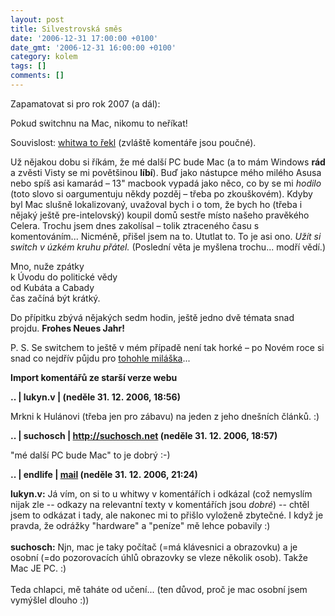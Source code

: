 ```yaml
---
layout: post
title: Silvestrovská směs
date: '2006-12-31 17:00:00 +0100'
date_gmt: '2006-12-31 16:00:00 +0100'
category: kolem
tags: []
comments: []
---
```

<p>Zapamatovat si pro rok 2007 (a dál):</p>
<p class="odsazeny">Pokud switchnu na Mac, nikomu to neříkat!</p>
<p>Souvislost: <a href="http://www.whitwa.net/weblog/zpoved-dobrovolneho-vezne-anebimacfocus20/">whitwa to řekl</a> (zvláště komentáře jsou poučné).</p>
<p>Už nějakou dobu si říkám, že mé další PC bude Mac (a to mám Windows <strong>rád</strong> a zvěsti Visty se mi povětšinou <strong>líbí</strong>). Buď jako nástupce mého milého Asusa nebo spíš asi kamarád &ndash; 13" macbook vypadá jako něco, co by se mi <em>hodilo</em> (toto slovo si oargumentuju někdy pozděj &ndash; třeba po zkouškovém). Kdyby byl Mac slušně lokalizovaný, uvažoval bych i o tom, že bych ho (třeba i nějaký ještě pre-intelovský) koupil domů sestře místo našeho pravěkého Celera. Trochu jsem dnes zakolísal &ndash; tolik ztraceného času s komentováním... Nicméně, přišel jsem na to. Ututlat to. To je asi ono. <em>Užít si switch v úzkém kruhu přátel.</em> (Poslední věta je myšlena trochu... modří vědí.)</p>
<p class="odsazeny">Mno, nuže zpátky<br>k Úvodu do politické vědy<br>od Kubáta a Cabady<br>čas začíná být krátký.</p>
<p>Do přípitku zbývá nějakých sedm hodin, ještě jedno dvě témata snad projdu. <strong>Frohes Neues Jahr!</strong></p>
<p>P. S. Se switchem to ještě v mém případě není tak horké &ndash; po Novém roce si snad co nejdřív půjdu pro <a href="http://www.fotoaparat.cz/article/10144/1" title="nikon d50">tohohle miláška</a>...</p>
<div class="import-komentaru">
<p><strong>Import komentářů ze starší verze webu</strong></p>
<div class="comment">
<p style="font-weight:bold"><span class="compredmet">..</span> | <span class="comname">lukyn.v</span> | (neděle&nbsp;31.&nbsp;12.&nbsp;2006,&nbsp;18:56)</p>
<p>Mrkni k Hulánovi (třeba jen pro zábavu) na jeden z jeho dnešních článků. :) </p>
</div>
<div class="comment">
<p style="font-weight:bold"><span class="compredmet">..</span> | <span class="comname">suchosch</span> |  <a href="http://suchosch.net">http://suchosch.net</a> (neděle&nbsp;31.&nbsp;12.&nbsp;2006,&nbsp;18:57)</p>
<p>&quot;mé další PC bude Mac&quot; to je dobrý :-) </p>
</div>
<div class="comment">
<p style="font-weight:bold"><span class="compredmet">..</span> | <span class="comname">endlife</span> |  <a href="mailto:jan.martinek@post.cz">mail</a> (neděle&nbsp;31.&nbsp;12.&nbsp;2006,&nbsp;21:24)</p>
<p><strong>lukyn.v:</strong> Já vím, on si to u whitwy v komentářích i odkázal (což nemyslím nijak zle -- odkazy na relevantní texty v komentářích jsou <em>dobré</em>) -- chtěl jsem to odkázat i tady, ale nakonec mi to přišlo vyloženě zbytečné. I když je pravda, že odrážky &quot;hardware&quot; a &quot;peníze&quot; mě lehce pobavily :) <br>  <br> <strong>suchosch:</strong> Njn, mac je taky počítač (=má klávesnici a obrazovku) a je osobní (=do pozorovacích úhlů obrazovky se vleze několik osob). Takže Mac JE PC. :) <br>  <br> Teda chlapci, mě taháte od učení... (ten důvod, proč je mac osobní jsem vymýšlel dlouho :)) </p>
</div>
</div>
